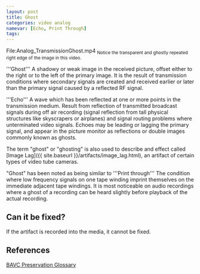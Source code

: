 ```yaml
---
layout: post
title: Ghost
categories: video analog
namevar: [Echo, Print Through]
tags: 
---
```


File:Analog_TransmissionGhost.mp4
<sub>Notice the transparent and ghostly repeated right edge of the image in this video.</sub>


'''Ghost''' A shadowy or weak image in the received picture, offset either to the right or to the left of the primary image. It is the result of transmission conditions where secondary signals are created and received earlier or later than the primary signal caused by a reflected RF signal.

'''Echo''' A wave which has been reflected at one or more points in the transmission medium. Result from reflection of transmitted broadcast signals during off air recording (signal reflection from tall physical structures like skyscrapers or airplanes) and signal routing problems where unterminated video signals. Echoes may be leading or lagging the primary signal, and appear in the picture monitor as reflections or double images commonly known as ghosts.

The term "ghost" or "ghosting" is also used to describe and effect called [Image Lag]({{ site.baseurl }}/artifacts/image_lag.html), an artifact of certain types of video tube cameras.

"Ghost" has been noted as being similar to '''Print through''' The condition where low frequency signals on one tape winding imprint themselves on the immediate adjacent tape windings. It is most noticeable on audio recordings where a ghost of a recording can be heard slightly before playback of the actual recording.

## Can it be fixed? 

If the artifact is recorded into the media, it cannot be fixed.

## References 
[BAVC Preservation Glossary](http://bavc.org/preservation/resources/preservation-glossary)